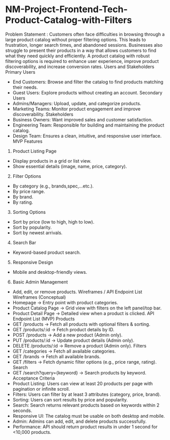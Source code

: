 # NM-Project-Frontend-Tech-Product-Catalog-with-Filters

Problem Statement :
Customers often face difficulties in browsing through a large product catalog without proper filtering options. This leads to frustration, longer search times, and abandoned sessions. Businesses also struggle to present their products in a way that allows customers to find what they need quickly and efficiently. A product catalog with robust filtering options is required to enhance user experience, improve product discoverability, and increase conversion rates.
Users and Stakeholders
Primary Users
- End Customers: Browse and filter the catalog to find products matching their needs.
- Guest Users: Explore products without creating an account.
Secondary Users
- Admins/Managers: Upload, update, and categorize products.
- Marketing Teams: Monitor product engagement and improve discoverability.
Stakeholders
- Business Owners: Want improved sales and customer satisfaction.
- Engineering Team: Responsible for building and maintaining the product catalog.
- Design Team: Ensures a clean, intuitive, and responsive user interface.
MVP Features
1. Product Listing Page
- Display products in a grid or list view.
- Show essential details (image, name, price, category).
2. Filter Options
- By category (e.g., brands,spec,…etc.).
- By price range.
- By brand.
- By rating.
3. Sorting Options
- Sort by price (low to high, high to low).
- Sort by popularity.
- Sort by newest arrivals.
4. Search Bar
- Keyword-based product search.
5. Responsive Design
- Mobile and desktop-friendly views.
6. Basic Admin Management
- Add, edit, or remove products.
Wireframes / API Endpoint List
Wireframes (Conceptual)
- Homepage → Entry point with product categories.
- Product Catalog Page → Grid view with filters on the left panel/top bar.
- Product Detail Page → Detailed view when a product is clicked.
API Endpoint List (MVP)
Products
- GET /products → Fetch all products with optional filters & sorting.
- GET /products/:id → Fetch product details by ID.
- POST /products → Add a new product (Admin only).
- PUT /products/:id → Update product details (Admin only).
- DELETE /products/:id → Remove a product (Admin only).
Filters
- GET /categories → Fetch all available categories.
- GET /brands → Fetch all available brands.
- GET /filters → Fetch dynamic filter options (e.g., price range, rating).
Search
- GET /search?query={keyword} → Search products by keyword.
Acceptance Criteria
- Product Listing: Users can view at least 20 products per page with pagination or infinite scroll.
- Filters: Users can filter by at least 3 attributes (category, price, brand).
- Sorting: Users can sort results by price and popularity.
- Search: Search returns relevant products based on keywords within 2 seconds.
- Responsive UI: The catalog must be usable on both desktop and mobile.
- Admin: Admins can add, edit, and delete products successfully.
- Performance: API should return product results in under 1 second for <10,000 products.
